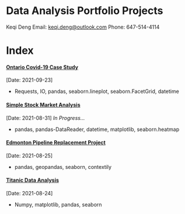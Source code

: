 # Data Analysis Portfolio Projects

Keqi Deng
Email: keqi.deng@outlook.com
Phone: 647-514-4114

# Index
#### [Ontario Covid-19 Case Study](ontario_covid_analysis/ontario_covid_analysis.html) 
[Date: 2021-09-23]
* Requests, IO, pandas, seaborn.lineplot, seaborn.FacetGrid, datetime

#### [Simple Stock Market Analysis](stock_analysis/stock_analysis_tools.html) 
[Date: 2021-08-31]      *In Progress...*
* pandas, pandas-DataReader, datetime, matplotlib, seaborn.heatmap

#### [Edmonton Pipeline Replacement Project](edmonton_gas_leak_study/edmonton_gasline_replacement_project.html)
[Date: 2021-08-25]
* pandas, geopandas, seaborn, contextily

#### [Titanic Data Analysis](Titanic/TitanicReport.html)
[Date: 2021-08-24]
* Numpy, matplotlib, pandas, seaborn



